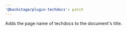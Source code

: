```yaml
---
'@backstage/plugin-techdocs': patch
---
```


Adds the page name of techdocs to the document's title.

